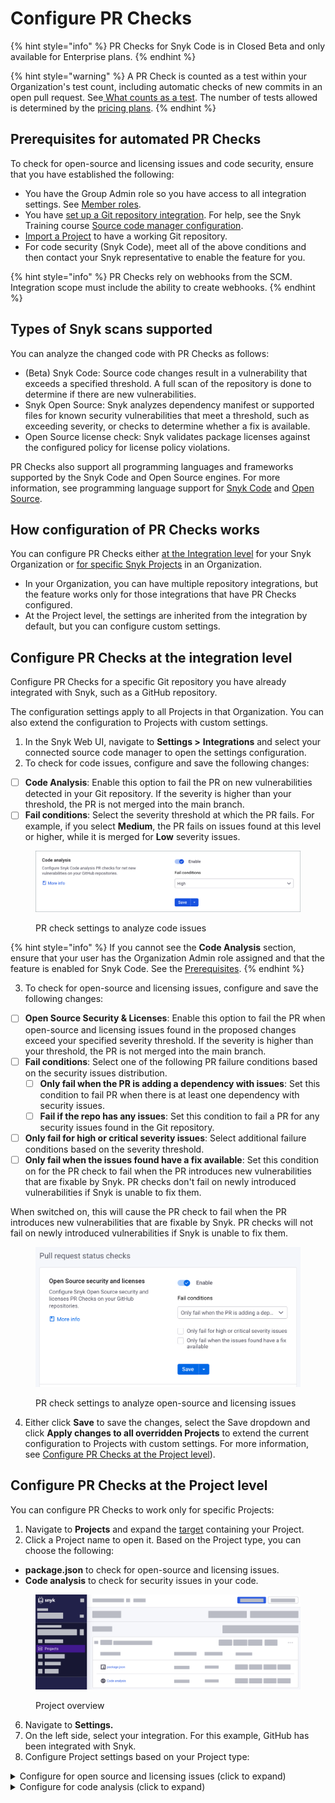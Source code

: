 # Configure PR Checks

{% hint style="info" %}
PR Checks for Snyk Code is in Closed Beta and only available for Enterprise plans.
{% endhint %}

{% hint style="warning" %}
A PR Check is counted as a test within your Organization's test count, including automatic checks of new commits in an open pull request. See[ What counts as a test](https://support.snyk.io/hc/en-us/articles/360000925418-What-counts-as-a-test-). The number of tests allowed is determined by the [pricing plans](../../more-info/plans.md).
{% endhint %}

## Prerequisites for automated PR Checks

To check for open-source and licensing issues and code security, ensure that you have established the following:

* You have the Group Admin role so you have access to all integration settings. See [Member roles](../../snyk-admin/manage-permissions-and-roles/manage-member-roles.md).
* You have [set up a Git repository integration](../../integrations/git-repository-scm-integrations/). For help, see the Snyk Training course [Source code manager configuration](https://training.snyk.io/learn/course/source-code-manager-configurations).
* [Import a Project](../../getting-started/quickstart/import-a-project.md) to have a working Git repository.
* For code security (Snyk Code), meet all of the above conditions and then contact your Snyk representative to enable the feature for you.&#x20;

{% hint style="info" %}
PR Checks rely on webhooks from the SCM. Integration scope must include the ability to create webhooks.
{% endhint %}

## Types of Snyk scans supported

You can analyze the changed code with PR Checks as follows:

* (Beta) Snyk Code: Source code changes result in a vulnerability that exceeds a specified threshold. A full scan of the repository is done to determine if there are new vulnerabilities.&#x20;
* Snyk Open Source: Snyk analyzes dependency manifest or supported files for known security vulnerabilities that meet a threshold, such as exceeding severity, or checks to determine whether a fix is available.&#x20;
* Open Source license check: Snyk validates package licenses against the configured policy for license policy violations.

PR Checks also support all programming languages and frameworks supported by the Snyk Code and Open Source engines. For more information, see programming language support for [Snyk Code](../../scan-applications/snyk-code/snyk-code-language-and-framework-support.md) and [Open Source](../../scan-applications/snyk-open-source/snyk-open-source-supported-languages-and-package-managers/).

## How configuration of PR Checks works

You can configure PR Checks either [at the Integration level](configure-pr-checks.md#configure-pr-checks-at-the-integration-level) for your Snyk Organization or [for specific Snyk Projects](configure-pr-checks.md#configure-pr-checks-at-the-project-level) in an Organization.

* In your Organization, you can have multiple repository integrations, but the feature works only for those integrations that have PR Checks configured.
* At the Project level, the settings are inherited from the integration by default, but you can configure custom settings.

## Configure PR Checks at the integration level

Configure PR Checks for a specific Git repository you have already integrated with Snyk, such as a GitHub repository.

The configuration settings apply to all Projects in that Organization. You can also extend the configuration to Projects with custom settings.

1. In the Snyk Web UI, navigate to **Settings >** **Integrations** and select your connected source code manager to open the settings configuration.
2. To check for code issues, configure and save the following changes:

* [ ] **Code Analysis**: Enable this option to fail the PR on new vulnerabilities detected in your Git repository. If the severity is higher than your threshold, the PR is not merged into the main branch.&#x20;
* [ ] **Fail conditions**: Select the severity threshold at which the PR fails. For example, if you select **Medium**, the PR fails on issues found at this level or higher, while it is merged for **Low** severity issues.

<figure><img src="../../.gitbook/assets/enable analyze code.png" alt="PR check settings to analyze code issues."><figcaption><p>PR check settings to analyze code issues</p></figcaption></figure>

{% hint style="info" %}
If you cannot see the **Code Analysis** section, ensure that your user has the Organization Admin role assigned and that the feature is enabled for Snyk Code. See the  [Prerequisites](configure-pr-checks.md#prerequisites).
{% endhint %}

3. To check for open-source and licensing issues, configure and save the following changes:

* [ ] **Open Source Security & Licenses**: Enable this option to fail the PR when open-source and licensing issues found in the proposed changes exceed your specified severity threshold. If the severity is higher than your threshold, the PR is not merged into the main branch.
* [ ] **Fail conditions**: Select one of the following PR failure conditions based on the security issues distribution.
  * [ ] **Only fail when the PR is adding a dependency with issues**: Set this condition to fail PR when there is at least one dependency with security issues.
  * [ ] **Fail if the repo has any issues**: Set this condition to fail a PR for any security issues found in the Git repository.
* [ ] **Only fail for high or critical severity issues**: Select additional failure conditions based on the severity threshold.
* [ ] **Only fail when the issues found have a fix available**: Set this condition on for the PR check to fail when the PR introduces new vulnerabilities that are fixable by Snyk. PR checks don't fail on newly introduced vulnerabilities if Snyk is unable to fix them.&#x20;

When switched on, this will cause the PR check to fail when the PR introduces new vulnerabilities that are fixable by Snyk. PR checks will not fail on newly introduced vulnerabilities if Snyk is unable to fix them.

<figure><img src="../../.gitbook/assets/Screenshot 2023-04-28 at 12.06.13 (1).png" alt="Pull request check settings to analyze open-source and licensing issues." width="563"><figcaption><p>PR check settings to analyze open-source and licensing issues</p></figcaption></figure>

4. Either click **Save** to save the changes, select the Save dropdown and click **Apply changes to all overridden Projects** to extend the current configuration to Projects with custom settings. For more information, see [Configure PR Checks at the Project level](configure-pr-checks.md#configure-pr-checks-at-the-project-level)).

## Configure PR Checks at the Project level

You can configure PR Checks to work only for specific Projects:

1. Navigate to **Projects** and expand the [target](../../snyk-admin/introduction-to-snyk-projects/#target) containing your Project.
2. Click a Project name to open it. Based on the Project type, you can choose the following:

* **package.json** to check for open-source and licensing issues.
* **Code analysis** to check for security issues in your code.

<figure><img src="../../.gitbook/assets/configure_pr_checks_project_level.png" alt="Project overview"><figcaption><p>Project overview</p></figcaption></figure>

6. Navigate to **Settings.**
7. On the left side, select your integration. For this example, GitHub has been integrated with Snyk.
8. Configure Project settings based on your Project type:

<details>

<summary>Configure for open source and licensing issues (click to expand)</summary>

1. In **Snyk test for pull request** select **Custom** to configure the settings.
2. Enable the option to fail the PR when open-source and licensing issues found in the proposed changes exceed your specified severity threshold.
3. Configure the following settings:

* [ ] **Fail conditions**: Select one of the following PR failure conditions based on the security issues distribution.
  * [ ] **Only fail when the PR is adding a dependency with issues**: Set this condition when there is at least one dependency with security issues.
  * [ ] **Fail if the repo has any issues**: Set this condition for any security issues found in the Git repository.
* [ ] **Only fail for high or critical severity issues**: Select additional failure conditions based on the severity threshold.
* [ ] **Only fail when the issues found have a fix available**: Set this condition on or more if the issues found have a dependency or package with a version in which the issue is fixed.

4. **Update Snyk pull request settings** to save changes.

</details>

<details>

<summary>Configure for code analysis (click to expand)</summary>

1. In **Snyk Code for pull request** select **Custom** to configure the settings.
2. Enable this option to fail the PR when the security issues found in the proposed changes exceed your specified severity threshold.
3. Configure the following settings:

* [ ] **Minimal severity to fail PR check**: Select the severity threshold at which the PR fails. For example, if you select **Medium**, the PR fails on issues found at this level or above, while it is merged for **Low** severity issues.

4. **Update Snyk pull request settings** to save changes.

</details>

###
